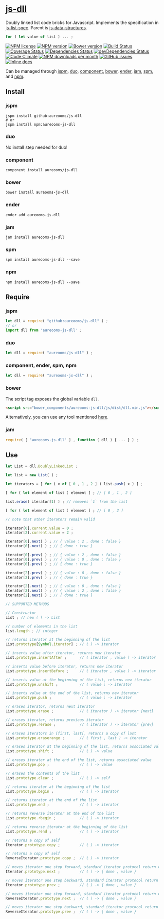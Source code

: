 [js-dll](http://aureooms.github.io/js-dll)
==

Doubly linked list code bricks for Javascript.
Implements the specification in
[js-list-spec](https://github.com/aureooms/js-list-spec).
Parent is
[js-data-structures](https://github.com/aureooms/js-data-structures).

```js
for ( let value of list ) ... ;
```

[![NPM license](http://img.shields.io/npm/l/aureooms-js-dll.svg?style=flat)](https://raw.githubusercontent.com/aureooms/js-dll/master/LICENSE)
[![NPM version](http://img.shields.io/npm/v/aureooms-js-dll.svg?style=flat)](https://www.npmjs.org/package/aureooms-js-dll)
[![Bower version](http://img.shields.io/bower/v/aureooms-js-dll.svg?style=flat)](http://bower.io/search/?q=aureooms-js-dll)
[![Build Status](http://img.shields.io/travis/aureooms/js-dll.svg?style=flat)](https://travis-ci.org/aureooms/js-dll)
[![Coverage Status](http://img.shields.io/coveralls/aureooms/js-dll.svg?style=flat)](https://coveralls.io/r/aureooms/js-dll)
[![Dependencies Status](http://img.shields.io/david/aureooms/js-dll.svg?style=flat)](https://david-dm.org/aureooms/js-dll#info=dependencies)
[![devDependencies Status](http://img.shields.io/david/dev/aureooms/js-dll.svg?style=flat)](https://david-dm.org/aureooms/js-dll#info=devDependencies)
[![Code Climate](http://img.shields.io/codeclimate/github/aureooms/js-dll.svg?style=flat)](https://codeclimate.com/github/aureooms/js-dll)
[![NPM downloads per month](http://img.shields.io/npm/dm/aureooms-js-dll.svg?style=flat)](https://www.npmjs.org/package/aureooms-js-dll)
[![GitHub issues](http://img.shields.io/github/issues/aureooms/js-dll.svg?style=flat)](https://github.com/aureooms/js-dll/issues)
[![Inline docs](http://inch-ci.org/github/aureooms/js-dll.svg?branch=master&style=shields)](http://inch-ci.org/github/aureooms/js-dll)

Can be managed through [jspm](https://github.com/jspm/jspm-cli),
[duo](https://github.com/duojs/duo),
[component](https://github.com/componentjs/component),
[bower](https://github.com/bower/bower),
[ender](https://github.com/ender-js/Ender),
[jam](https://github.com/caolan/jam),
[spm](https://github.com/spmjs/spm),
and [npm](https://github.com/npm/npm).

## Install

### jspm
```terminal
jspm install github:aureooms/js-dll
# or
jspm install npm:aureooms-js-dll
```
### duo
No install step needed for duo!

### component
```terminal
component install aureooms/js-dll
```

### bower
```terminal
bower install aureooms-js-dll
```

### ender
```terminal
ender add aureooms-js-dll
```

### jam
```terminal
jam install aureooms-js-dll
```

### spm
```terminal
spm install aureooms-js-dll --save
```

### npm
```terminal
npm install aureooms-js-dll --save
```

## Require
### jspm
```js
let dll = require( "github:aureooms/js-dll" ) ;
// or
import dll from 'aureooms-js-dll' ;
```
### duo
```js
let dll = require( "aureooms/js-dll" ) ;
```

### component, ender, spm, npm
```js
let dll = require( "aureooms-js-dll" ) ;
```

### bower
The script tag exposes the global variable `dll`.
```html
<script src="bower_components/aureooms-js-dll/js/dist/dll.min.js"></script>
```
Alternatively, you can use any tool mentioned [here](http://bower.io/docs/tools/).

### jam
```js
require( [ "aureooms-js-dll" ] , function ( dll ) { ... } ) ;
```

## Use

```js
let List = dll.DoublyLinkedList ;

let list = new List( ) ;

let iterators = [ for ( x of [ 0 , 1 , 2 ] ) list.push( x ) ] ;

[ for ( let element of list ) element ] ; // [ 0 , 1 , 2 ]

list.erase( iterator[1] ) ; // removes `1` from the list

[ for ( let element of list ) element ] ; // [ 0 , 2 ]

// note that other iterators remain valid

iterator[0].current.value = 0 ;
iterator[2].current.value = 2 ;

iterator[0].next( ) ; // { value : 2 , done : false }
iterator[0].next( ) ; // { done : true }

iterator[0].prev( ) ; // { value : 2 , done : false }
iterator[0].prev( ) ; // { value : 0 , done : false }
iterator[0].prev( ) ; // { done : true }

iterator[2].prev( ) ; // { value : 0 , done : false }
iterator[2].prev( ) ; // { done : true }

iterator[2].next( ) ; // { value : 0 , done : false }
iterator[2].next( ) ; // { value : 2 , done : false }
iterator[2].next( ) ; // { done : true }

// SUPPORTED METHODS

// Constructor
List ; // new ( ) -> List

// number of elements in the list
list.length ; // integer

// returns iterator at the beginning of the list
List.prototype[Symbol.iterator] ; // ( ) -> iterator

// inserts value after iterator, returns new iterator
List.prototype.insertAfter ;      // ( iterator , value ) -> iterator

// inserts value before iterator, returns new iterator
List.prototype.insertBefore ;     // ( iterator , value ) -> iterator

// inserts value at the beginning of the list, returns new iterator
List.prototype.unshift ;          // ( value ) -> iterator

// inserts value at the end of the list, returns new iterator
List.prototype.push ;             // ( value ) -> iterator

// erases iterator, returns next iterator
List.prototype.erase ;            // ( iterator ) -> iterator {next}

// erases iterator, returns previous iterator
List.prototype.rerase ;           // ( iterator ) -> iterator {prev}

// erases iterators in [first, last[, returns a copy of last
List.prototype.eraserange ;       // ( first , last ) -> iterator

// erases iterator at the beginning of the list, returns associated value
List.prototype.shift ;            // ( ) -> value

// erases iterator at the end of the list, returns associated value
List.prototype.pop ;              // ( ) -> value

// erases the contents of the list
List.prototype.clear ;            // ( ) -> self

// returns iterator at the beginning of the list
List.prototype.begin ;            // ( ) -> iterator

// returns iterator at the end of the list
List.prototype.end ;              // ( ) -> iterator

// returns reverse iterator at the end of the list
List.prototype.rbegin ;           // ( ) -> iterator

// returns reverse iterator at the beginning of the list
List.prototype.rend ;             // ( ) -> iterator

// returns a copy of self
Iterator.prototype.copy ;         // ( ) -> iterator

// returns a copy of self
ReverseIterator.prototype.copy ;  // ( ) -> iterator

// moves iterator one step forward, standard iterator protocol return object
Iterator.prototype.next ;         // ( ) -> { done , value }

// moves iterator one step backward, standard iterator protocol return object
Iterator.prototype.prev ;         // ( ) -> { done , value }

// moves iterator one step forward, standard iterator protocol return object
ReverseIterator.prototype.next ;  // ( ) -> { done , value }

// moves iterator one step backward, standard iterator protocol return object
ReverseIterator.prototype.prev ;  // ( ) -> { done , value }
```
